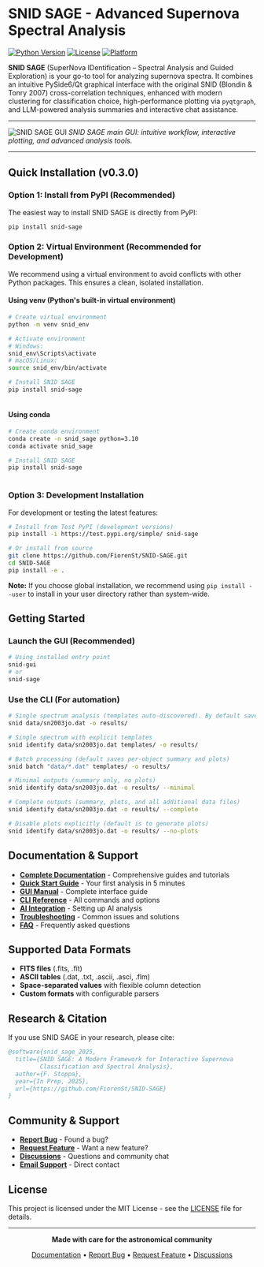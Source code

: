 # SNID SAGE - Advanced Supernova Spectral Analysis

[![Python Version](https://img.shields.io/badge/python-3.8%2B-blue.svg)](https://python.org)
[![License](https://img.shields.io/badge/license-MIT-green.svg)](LICENSE)
[![Platform](https://img.shields.io/badge/platform-Windows%20%7C%20macOS%20%7C%20Linux-lightgrey.svg)]()

**SNID SAGE** (SuperNova IDentification – Spectral Analysis and Guided Exploration) is your go-to tool for analyzing supernova spectra. It combines an intuitive PySide6/Qt graphical interface with the original SNID (Blondin & Tonry 2007) cross-correlation techniques, enhanced with modern clustering for classification choice, high-performance plotting via `pyqtgraph`, and LLM-powered analysis summaries and interactive chat assistance.

---

![SNID SAGE GUI](snid_sage/images/Screenshot.png)
*SNID SAGE main GUI: intuitive workflow, interactive plotting, and advanced analysis tools.*

---

## Quick Installation (v0.3.0)

### Option 1: Install from PyPI (Recommended)

The easiest way to install SNID SAGE is directly from PyPI:

```bash
pip install snid-sage
```

 

### Option 2: Virtual Environment (Recommended for Development)

We recommend using a virtual environment to avoid conflicts with other Python packages. This ensures a clean, isolated installation.

#### Using venv (Python's built-in virtual environment)
```bash
# Create virtual environment
python -m venv snid_env

# Activate environment
# Windows:
snid_env\Scripts\activate
# macOS/Linux:
source snid_env/bin/activate

# Install SNID SAGE
pip install snid-sage
 
```

#### Using conda
```bash
# Create conda environment
conda create -n snid_sage python=3.10
conda activate snid_sage

# Install SNID SAGE
pip install snid-sage
 
```

### Option 3: Development Installation

For development or testing the latest features:

```bash
# Install from Test PyPI (development versions)
pip install -i https://test.pypi.org/simple/ snid-sage

# Or install from source
git clone https://github.com/FiorenSt/SNID-SAGE.git
cd SNID-SAGE
pip install -e .
```

**Note:** If you choose global installation, we recommend using `pip install --user` to install in your user directory rather than system-wide.



## Getting Started

### Launch the GUI (Recommended)
```bash
# Using installed entry point
snid-gui
# or
snid-sage
```

 

### Use the CLI (For automation)
```bash
# Single spectrum analysis (templates auto-discovered). By default saves summary (.output) and plots
snid data/sn2003jo.dat -o results/

# Single spectrum with explicit templates
snid identify data/sn2003jo.dat templates/ -o results/

# Batch processing (default saves per-object summary and plots)
snid batch "data/*.dat" templates/ -o results/

# Minimal outputs (summary only, no plots)
snid identify data/sn2003jo.dat -o results/ --minimal

# Complete outputs (summary, plots, and all additional data files)
snid identify data/sn2003jo.dat -o results/ --complete

# Disable plots explicitly (default is to generate plots)
snid identify data/sn2003jo.dat -o results/ --no-plots
```



## Documentation & Support

- **[Complete Documentation](https://fiorenst.github.io/SNID-SAGE/)** - Comprehensive guides and tutorials
- **[Quick Start Guide](https://fiorenst.github.io/SNID-SAGE/quickstart/first-analysis/)** - Your first analysis in 5 minutes
- **[GUI Manual](https://fiorenst.github.io/SNID-SAGE/gui/interface-overview/)** - Complete interface guide
- **[CLI Reference](https://fiorenst.github.io/SNID-SAGE/cli/command-reference/)** - All commands and options
- **[AI Integration](https://fiorenst.github.io/SNID-SAGE/ai/overview/)** - Setting up AI analysis
- **[Troubleshooting](https://fiorenst.github.io/SNID-SAGE/reference/troubleshooting/)** - Common issues and solutions
- **[FAQ](https://fiorenst.github.io/SNID-SAGE/reference/faq/)** - Frequently asked questions

## Supported Data Formats

- **FITS files** (.fits, .fit)
- **ASCII tables** (.dat, .txt, .ascii, .asci, .flm)
- **Space-separated values** with flexible column detection
- **Custom formats** with configurable parsers

## Research & Citation

If you use SNID SAGE in your research, please cite:

```bibtex
@software{snid_sage_2025,
  title={SNID SAGE: A Modern Framework for Interactive Supernova
         Classification and Spectral Analysis},
  author={F. Stoppa},
  year={In Prep, 2025},
  url={https://github.com/FiorenSt/SNID-SAGE}
}
```

## Community & Support

- **[Report Bug](https://github.com/FiorenSt/SNID-SAGE/issues)** - Found a bug?
- **[Request Feature](https://github.com/FiorenSt/SNID-SAGE/issues)** - Want a new feature?
- **[Discussions](https://github.com/FiorenSt/SNID-SAGE/discussions)** - Questions and community chat
- **[Email Support](mailto:fiorenzo.stoppa@physics.ox.ac.uk)** - Direct contact

## License

This project is licensed under the MIT License - see the [LICENSE](LICENSE) file for details.

---

<div align="center">

**Made with care for the astronomical community**

[Documentation](https://fiorenst.github.io/SNID-SAGE/) • [Report Bug](https://github.com/FiorenSt/SNID-SAGE/issues) • [Request Feature](https://github.com/FiorenSt/SNID-SAGE/issues) • [Discussions](https://github.com/FiorenSt/SNID-SAGE/discussions)

</div>
